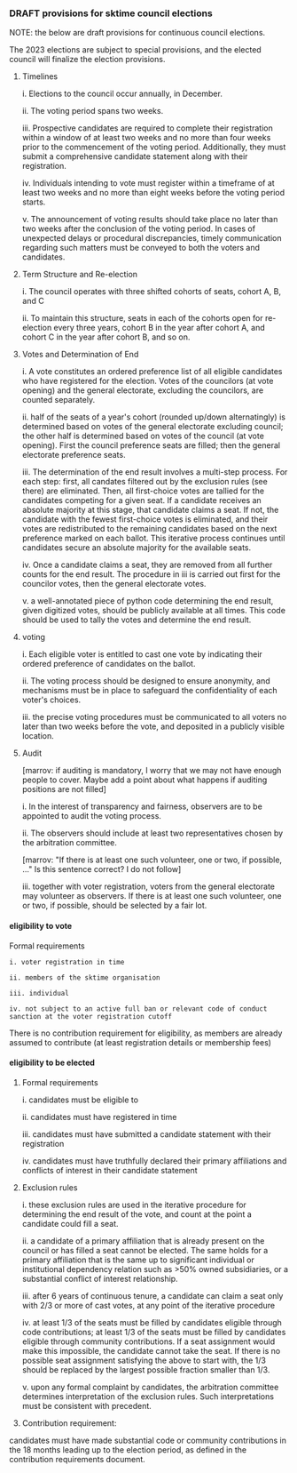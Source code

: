 ### DRAFT provisions for sktime council elections

NOTE: the below are draft provisions for continuous council elections.

The 2023 elections are subject to special provisions, and the elected council
will finalize the election provisions.


1. Timelines 

    i. Elections to the council occur annually, in December.

    ii. The voting period spans two weeks.

    iii. Prospective candidates are required to complete their registration within a window of at least two weeks and no more than four weeks prior to the commencement of the voting period. Additionally, they must submit a comprehensive candidate statement along with their registration.

    iv. Individuals intending to vote must register within a timeframe of at least two weeks and no more than eight weeks before the voting period starts.

    v. The announcement of voting results should take place no later than two weeks after the conclusion of the voting period. In cases of unexpected delays or procedural discrepancies, timely communication regarding such matters must be conveyed to both the voters and candidates.


2. Term Structure and Re-election

    i. The council operates with three shifted cohorts of seats, cohort A, B, and C

    ii. To maintain this structure, seats in each of the cohorts open for re-election every three years, cohort B in the year after cohort A, and cohort C in the year after cohort B, and so on.

3.  Votes and Determination of End 

    i. A vote constitutes an ordered preference list of all eligible candidates who have registered for the election. Votes of the councilors (at vote opening) and the general electorate, excluding the councilors, are counted separately. 

    ii. half of the seats of a year's cohort (rounded up/down alternatingly) is determined based on votes of the general electorate excluding council; the other half is determined based on votes of the council (at vote opening). First the council preference seats are filled; then the general electorate preference seats.

    iii. The determination of the end result involves a multi-step process. For each step: first, all candates filtered out by the exclusion rules (see there) are eliminated. Then, all first-choice votes are tallied for the candidates competing for a given seat. If a candidate receives an absolute majority at this stage, that candidate claims a seat. If not, the candidate with the fewest first-choice votes is eliminated, and their votes are redistributed to the remaining candidates based on the next preference marked on each ballot. This iterative process continues until candidates secure an absolute majority for the available seats.

    iv. Once a candidate claims a seat, they are removed from all further counts for the end result. The procedure in iii is carried out first for the councilor votes, then the general electorate votes.

    v. a well-annotated piece of python code determining the end result, given digitized votes, should be publicly available at all times. This code should be used to tally the votes and determine the end result.


4. voting

    i. Each eligible voter is entitled to cast one vote by indicating their ordered preference of candidates on the ballot.

    ii. The voting process should be designed to ensure anonymity, and mechanisms must be in place to safeguard the confidentiality of each voter's choices.

    iii. the precise voting procedures must be communicated to all voters no later than two weeks before the vote, and deposited in a publicly visible location.

5. Audit

    [marrov: if auditing is mandatory, I worry that we may not have enough people to cover. Maybe add a point about what happens if auditing positions are not filled]

    i. In the interest of transparency and fairness, observers are to be appointed to audit the voting process.

    ii. The observers should include at least two representatives chosen by the arbitration committee.

    [marrov: "If there is at least one such volunteer, one or two, if possible, ..." Is this sentence correct? I do not follow]

    iii. together with voter registration, voters from the general electorate may volunteer as observers. If there is at least one such volunteer, one or two, if possible, should be selected by a fair lot.


#### eligibility to vote

Formal requirements

    i. voter registration in time

    ii. members of the sktime organisation

    iii. individual 

    iv. not subject to an active full ban or relevant code of conduct sanction at the voter registration cutoff

There is no contribution requirement for eligibility, as members are already assumed to contribute (at least registration details or membership fees)

#### eligibility to be elected

1. Formal requirements

    i. candidates must be eligible to 

    ii. candidates must have registered in time

    iii. candidates must have submitted a candidate statement with their registration

    iv. candidates must have truthfully declared their primary affiliations and conflicts of interest in their candidate statement

2. Exclusion rules

    i. these exclusion rules are used in the iterative procedure for determining the end result of the vote, and count at the point a candidate could fill a seat.

    ii. a candidate of a primary affiliation that is already present on the council or has filled a seat cannot be elected. The same holds for a primary affiliation that is the same up to significant individual or institutional dependency relation such as >50% owned subsidiaries, or a substantial conflict of interest relationship.

    iii. after 6 years of continuous tenure, a candidate can claim a seat only with 2/3 or more of cast votes, at any point of the iterative procedure

    iv. at least 1/3 of the seats must be filled by candidates eligible through code contributions; at least 1/3 of the seats must be filled by candidates eligible through community contributions. If a seat assignment would make this impossible, the candidate cannot take the seat. If there is no possible seat assignment satisfying the above to start with, the 1/3 should be replaced by the largest possible fraction smaller than 1/3.

    v. upon any formal complaint by candidates, the arbitration committee determines interpretation of the exclusion rules. Such interpretations must be consistent with precedent.


3. Contribution requirement:

candidates must have made substantial code or community contributions in the 18 months leading up to the election period,
as defined in the contribution requirements document.
